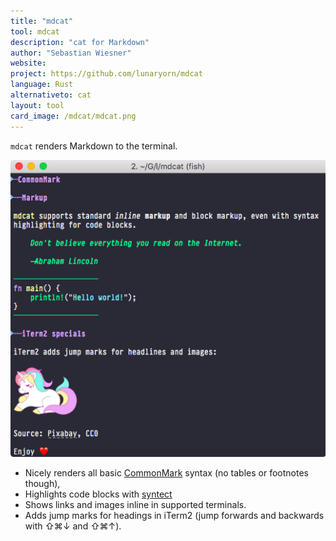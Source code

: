 ```yaml
---
title: "mdcat"
tool: mdcat
description: "cat for Markdown"
author: "Sebastian Wiesner"
website:
project: https://github.com/lunaryorn/mdcat
language: Rust
alternativeto: cat
layout: tool
card_image: /mdcat/mdcat.png
---
```


`mdcat` renders Markdown to the terminal.

![mdcat example](mdcat.png)

* Nicely renders all basic [CommonMark](https://commonmark.org/) syntax (no tables or footnotes though),
* Highlights code blocks with [syntect](https://github.com/trishume/syntect)
* Shows links and images inline in supported terminals.
* Adds jump marks for headings in iTerm2 (jump forwards and backwards with ⇧⌘↓ and ⇧⌘↑).

